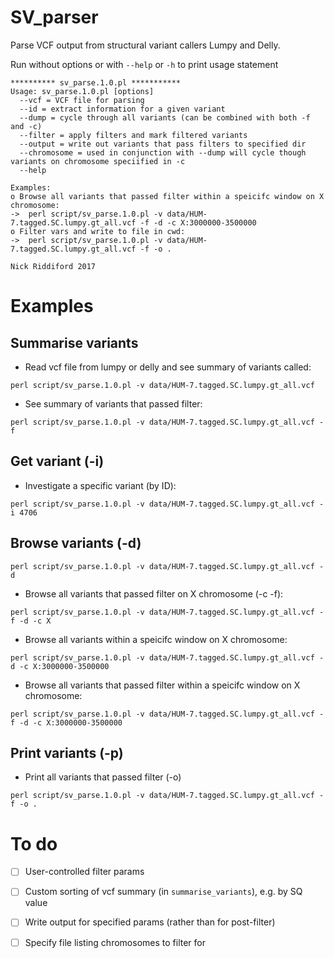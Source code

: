 # SV_parser

Parse VCF output from structural variant callers Lumpy and Delly.

Run without options or with `--help` or `-h` to print usage statement

```
********** sv_parse.1.0.pl ***********
Usage: sv_parse.1.0.pl [options]
  --vcf = VCF file for parsing
  --id = extract information for a given variant
  --dump = cycle through all variants (can be combined with both -f and -c)
  --filter = apply filters and mark filtered variants
  --output = write out variants that pass filters to specified dir
  --chromosome = used in conjunction with --dump will cycle though variants on chromosome speciified in -c
  --help

Examples:
o Browse all variants that passed filter within a speicifc window on X chromosome:
->  perl script/sv_parse.1.0.pl -v data/HUM-7.tagged.SC.lumpy.gt_all.vcf -f -d -c X:3000000-3500000
o Filter vars and write to file in cwd:
->  perl script/sv_parse.1.0.pl -v data/HUM-7.tagged.SC.lumpy.gt_all.vcf -f -o .

Nick Riddiford 2017
```

# Examples 


## Summarise variants

* Read vcf file from lumpy or delly and see summary of variants called: 

`perl script/sv_parse.1.0.pl -v data/HUM-7.tagged.SC.lumpy.gt_all.vcf`

* See summary of variants that passed filter: 

`perl script/sv_parse.1.0.pl -v data/HUM-7.tagged.SC.lumpy.gt_all.vcf -f`


## Get variant (-i)

* Investigate a specific variant (by ID):

`perl script/sv_parse.1.0.pl -v data/HUM-7.tagged.SC.lumpy.gt_all.vcf -i 4706`


## Browse variants (-d)

`perl script/sv_parse.1.0.pl -v data/HUM-7.tagged.SC.lumpy.gt_all.vcf -d`

* Browse all variants that passed filter on X chromosome (-c -f): 
 
`perl script/sv_parse.1.0.pl -v data/HUM-7.tagged.SC.lumpy.gt_all.vcf -f -d -c X`

* Browse all variants within a speicifc window on X chromosome: 

`perl script/sv_parse.1.0.pl -v data/HUM-7.tagged.SC.lumpy.gt_all.vcf -d -c X:3000000-3500000`

* Browse all variants that passed filter within a speicifc window on X chromosome: 

`perl script/sv_parse.1.0.pl -v data/HUM-7.tagged.SC.lumpy.gt_all.vcf -f -d -c X:3000000-3500000`


## Print variants (-p)

* Print all variants that passed filter (-o)

`perl script/sv_parse.1.0.pl -v data/HUM-7.tagged.SC.lumpy.gt_all.vcf -f -o .`


# To do
- [ ] User-controlled filter params 
- [ ] Custom sorting of vcf summary (in `summarise_variants`), e.g. by SQ value
- [ ] Write output for specified params (rather than for post-filter)
- [ ] Specify file listing chromosomes to filter for

